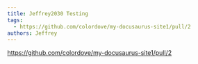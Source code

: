 ```yaml
---
title: Jeffrey2030 Testing
tags:
  - https://github.com/colordove/my-docusaurus-site1/pull/2
authors: Jeffrey
---
```

https://github.com/colordove/my-docusaurus-site1/pull/2